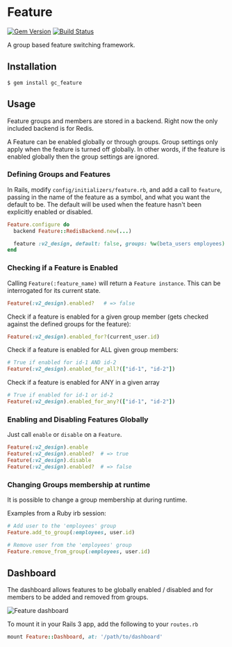 # Feature
[![Gem Version](https://badge.fury.io/rb/gc_feature.png)](http://badge.fury.io/rb/gc_feature)
[![Build Status](https://travis-ci.org/gocardless/feature.png?branch=master)](https://travis-ci.org/gocardless/feature)

A group based feature switching framework.

## Installation

```console
$ gem install gc_feature
```

## Usage

Feature groups and members are stored in a backend. Right now the only included backend is for Redis.

A Feature can be enabled globally or through groups. Group settings only apply
when the feature is turned off globally. In other words, if the feature is
enabled globally then the group settings are ignored.

### Defining Groups and Features

In Rails, modify `config/initializers/feature.rb`, and add a call to
`feature`, passing in the name of the feature as a symbol, and what you want 
the default to be. The default will be used when the feature hasn't been 
explicitly enabled or disabled.

```ruby
Feature.configure do
  backend Feature::RedisBackend.new(...)

  feature :v2_design, default: false, groups: %w(beta_users employees)
end
```

### Checking if a Feature is Enabled

Calling `Feature(:feature_name)` will return a `Feature instance`. This can be 
interrogated for its current state.

```ruby
Feature(:v2_design).enabled?   # => false
```

Check if a feature is enabled for a given group member (gets checked against 
the defined groups for the feature):

```ruby
Feature(:v2_design).enabled_for?(current_user.id)
```

Check if a feature is enabled for ALL given group members:

```ruby
# True if enabled for id-1 AND id-2
Feature(:v2_design).enabled_for_all?(["id-1", "id-2"])
```

Check if a feature is enabled for ANY in a given array

```ruby
# True if enabled for id-1 or id-2
Feature(:v2_design).enabled_for_any?(["id-1", "id-2"])
```

### Enabling and Disabling Features Globally

Just call `enable` or `disable` on a `Feature`.

```ruby
Feature(:v2_design).enable
Feature(:v2_design).enabled?  # => true
Feature(:v2_design).disable
Feature(:v2_design).enabled?  # => false
```

### Changing Groups membership at runtime

It is possible to change a group membership at during runtime.

Examples from a Ruby irb session:

```ruby
# Add user to the 'employees' group
Feature.add_to_group(:employees, user.id)

# Remove user from the 'employees' group
Feature.remove_from_group(:employees, user.id)
```

## Dashboard

The dashboard allows features to be globally enabled / disabled and for
members to be added and removed from groups.

![Feature dashboard](http://gc-misc.s3.amazonaws.com/images/feature-dashboard.png)

To mount it in your Rails 3 app, add the following to your `routes.rb`

```ruby
mount Feature::Dashboard, at: '/path/to/dashboard'
```
